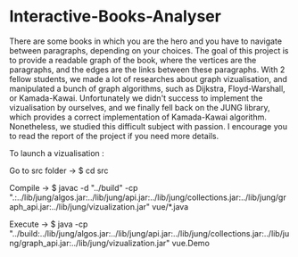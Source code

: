 # Interactive-Books-Analyser
There are some books in which you are the hero and you have to navigate between paragraphs, depending on your choices. The goal of this project is to provide a readable graph of the book, where the vertices are the paragraphs, and the edges are the links between these paragraphs. With 2 fellow students, we made a lot of researches about graph vizualisation, and manipulated a bunch of graph algorithms, such as Dijkstra, Floyd-Warshall, or Kamada-Kawai. Unfortunately we didn't success to implement the vizualisation by ourselves, and we finally fell back on the JUNG library, which provides a correct implementation of Kamada-Kawai algorithm. Nonetheless, we studied this difficult subject with passion. I encourage you to read the report of the project if you need more details.


To launch a vizualisation :

Go to src folder ->
$ cd src 

Compile ->
$ javac -d "../build" -cp ".:../lib/jung/algos.jar:../lib/jung/api.jar:../lib/jung/collections.jar:../lib/jung/graph_api.jar:../lib/jung/vizualization.jar" vue/*.java

Execute -> 
$ java -cp "../build:../lib/jung/algos.jar:../lib/jung/api.jar:../lib/jung/collections.jar:../lib/jung/graph_api.jar:../lib/jung/vizualization.jar" vue.Demo


